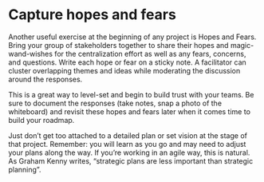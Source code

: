 # Capture hopes and fears 

Another useful exercise at the beginning of any project is Hopes and Fears. Bring your group of stakeholders together to share their hopes and magic-wand-wishes for the centralization effort as well as any fears, concerns, and questions. Write each hope or fear on a sticky note. A facilitator can cluster overlapping themes and ideas while moderating the discussion around the responses. 

This is a great way to level-set and begin to build trust with your teams. Be sure to document the responses (take notes, snap a photo of the whiteboard) and revisit these hopes and fears later when it comes time to build your roadmap. 

Just don’t get too attached to a detailed plan or set vision at the stage of that project. Remember: you will learn as you go and may need to adjust your plans along the way. If you’re working in an agile way, this is natural. As Graham Kenny writes, “strategic plans are less important than strategic planning”.
